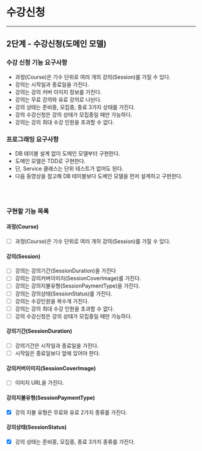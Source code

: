 # 수강신청

---

## 2단계 - 수강신청(도메인 모델)

### 수강 신청 기능 요구사항

- 과정(Course)은 기수 단위로 여러 개의 강의(Session)를 가질 수 있다.
- 강의는 시작일과 종료일을 가진다.
- 강의는 강의 커버 이미지 정보를 가진다.
- 강의는 무료 강의와 유료 강의로 나뉜다.
- 강의 상태는 준비중, 모집중, 종료 3가지 상태를 가진다.
- 강의 수강신청은 강의 상태가 모집중일 때만 가능하다.
- 강의는 강의 최대 수강 인원을 초과할 수 없다.

### 프로그래밍 요구사항

- DB 테이블 설계 없이 도메인 모델부터 구현한다.
- 도메인 모델은 TDD로 구현한다.
- 단, Service 클래스는 단위 테스트가 없어도 된다.
- 다음 동영상을 참고해 DB 테이블보다 도메인 모델을 먼저 설계하고 구현한다.

<br/>
<br/>

### 구현할 기능 목록

#### 과정(Course)

- [ ] 과정(Course)은 기수 단위로 여러 개의 강의(Session)를 가질 수 있다.

#### 강의(Session)

- [ ] 강의는 강의기간(SessionDuration)을 가진다
- [ ] 강의는 강의커버이미지(SessionCoverImage)를 가진다.
- [ ] 강의는 강의지불유형(SessionPaymentType)을 가진다.
- [ ] 강의는 강의상태(SessionStatus)를 가진다.
- [ ] 강의는 수강인원을 복수개 가진다.
- [ ] 강의는 강의 최대 수강 인원을 초과할 수 없다.
- [ ] 강의 수강신청은 강의 상태가 모집중일 때만 가능하다.

#### 강의기간(SessionDuration)

- [ ] 강의기간은 시작일과 종료일을 가진다.
- [ ] 시작일은 종료일보다 앞에 있어야 한다.

#### 강의커버이미지(SessionCoverImage)

- [ ] 이미지 URL을 가진다.

#### 강의지불유형(SessionPaymentType)

- [x] 강의 지불 유형은 무료와 유료 2가지 종류를 가진다.

#### 강의상태(SessionStatus)

- [x] 강의 상태는 준비중, 모집중, 종료 3가지 종류를 가진다.
